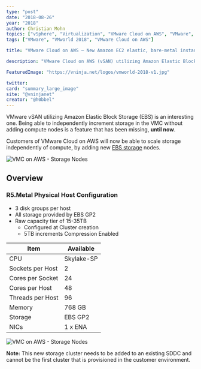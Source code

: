 ```yaml
---
type: "post"
date: "2018-08-26"
year: "2018"
author: Christian Mohn
topics: ["vSphere", "Virtualization", "VMware Cloud on AWS", "VMware", "VMworld"]
tags: ["VMware", "VMworld 2018", "VMware Cloud on AWS"]

title: "VMware Cloud on AWS — New Amazon EC2 elastic, bare-metal instance for vSAN"

description: "VMware Cloud on AWS (vSAN) utilizing Amazon Elastic Block Storage (EBS) is an interesting one. Being able to independently increment storage in the VMC without adding compute nodes is a feature that has been missing, **until now**."

FeaturedImage: "https://vninja.net/logos/vmworld-2018-v1.jpg"

twitter:
card: "summary_large_image"
site: "@vninjanet"
creator: "@h0bbel"
---
```


VMware vSAN utilizing Amazon Elastic Block Storage (EBS) is an interesting one. Being able to independently increment storage in the VMC without adding compute nodes is a feature that has been missing, **until now**.  

Customers of VMware Cloud on AWS will now be able to scale storage independently of compute, by adding new [EBS storage](https://aws.amazon.com/ebs/) nodes. 

![VMC on AWS - Storage Nodes](/img/vmconaws/vmconaws-vsan.png)

## Overview

### R5.Metal Physical Host Configuration

* ​3 disk groups per host
* All storage provided by EBS GP2
* Raw capacity tier of 15-35TB
    * Configured at Cluster creation
    * 5TB increments ​Compression Enabled

**Item** | **Available** |
---------|----------|
 CPU | Skylake-SP |
 Sockets per Host| 2 |
 Cores per Socket| 24 |
 Cores per Host| 48 |
 Threads per Host| 96 |
 Memory| 768 GB |
 Storage | EBS GP2 |
 NICs | 1 x ENA |

![VMC on AWS - Storage Nodes](/img/vmconaws/vmconaws-vsan2.png)

**Note:** This new storage cluster needs to be added to an existing SDDC and cannot be the first cluster that is provisioned in the customer environment.